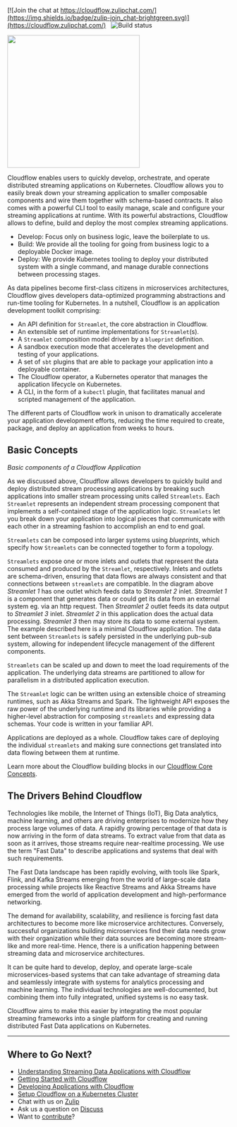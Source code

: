 [![Join the chat at https://cloudflow.zulipchat.com/](https://img.shields.io/badge/zulip-join_chat-brightgreen.svg)](https://cloudflow.zulipchat.com/)
&nbsp;
![Build status](https://github.com/lightbend/cloudflow/workflows/Build%20and%20Test/badge.svg?branch=main)


<p>
<img src="logo.svg" width="300">
</p>
Cloudflow enables users to quickly develop, orchestrate, and operate distributed streaming applications on Kubernetes.
Cloudflow allows you to easily break down your streaming application to smaller composable components and wire them together with schema-based contracts.
It also comes with a powerful CLI tool to easily manage, scale and configure your streaming applications at runtime.
With its powerful abstractions, Cloudflow allows to define, build and deploy the most complex streaming applications.

- Develop: Focus only on business logic, leave the boilerplate to us.
- Build: We provide all the tooling for going from business logic to a deployable Docker image.
- Deploy: We provide Kubernetes tooling to deploy your distributed system with a single command, and manage durable connections between processing stages.

As data pipelines become first-class citizens in microservices architectures, Cloudflow gives developers data-optimized programming abstractions and run-time tooling for Kubernetes.
In a nutshell, Cloudflow is an application development toolkit comprising:

- An API definition for `Streamlet`, the core abstraction in Cloudflow.
- An extensible set of runtime implementations for `Streamlet`(s).
- A `Streamlet` composition model driven by a `blueprint` definition.
- A sandbox execution mode that accelerates the development and testing of your applications.
- A set of `sbt` plugins that are able to package your application into a deployable container.
- The Cloudflow operator, a Kubernetes operator that manages the application lifecycle on Kubernetes.
- A CLI, in the form of a `kubectl` plugin, that facilitates manual and scripted management of the application.

The different parts of Cloudflow work in unison to dramatically accelerate your application development efforts, reducing the time required to create, package, and deploy an application from weeks to hours.


## Basic Concepts

<p>
<i>Basic components of a Cloudflow Application</i>
</p>

As we discussed above, Cloudflow allows developers to quickly build and deploy distributed stream processing applications by breaking such applications into smaller stream processing units called `Streamlets`.
Each `Streamlet` represents an independent stream processing component that implements a self-contained stage of the application logic.
`Streamlets` let you break down your application into logical pieces that communicate with each other in a streaming fashion to accomplish an end to end goal.

`Streamlets` can be composed into larger systems using _blueprints_, which specify how `Streamlets` can be connected together to form a topology.

`Streamlets` expose one or more inlets and outlets that represent the data consumed and produced by the `Streamlet`, respectively.
Inlets and outlets are schema-driven, ensuring that data flows are always consistent and that connections between `streamlets` are compatible.
In the diagram above *Streamlet 1* has one outlet which feeds data to *Streamlet 2* inlet. *Streamlet 1* is a component that generates data or could get its data from an external system eg. via an http request.
Then *Streamlet 2* outlet feeds its data output to *Streamlet 3* inlet. *Streamlet 2* in this application does the actual data processing.
*Streamlet 3* then may store its data to some external system.
The example described here is a minimal Cloudflow application.
The data sent between `Streamlets` is safely persisted in the underlying pub-sub system, allowing for independent lifecycle management of the different components.

`Streamlets` can be scaled up and down to meet the load requirements of the application.
The underlying data streams are partitioned to allow for parallelism in a distributed application execution.

The `Streamlet` logic can be written using an extensible choice of streaming runtimes, such as Akka Streams and Spark.
The lightweight API exposes the raw power of the underlying runtime and its libraries while providing a higher-level abstraction for composing `streamlets` and expressing data schemas.
Your code is written in your familiar API.

Applications are deployed as a whole. Cloudflow takes care of deploying the individual `streamlets` and making sure connections get translated into data flowing between them at runtime.

Learn more about the Cloudflow building blocks in our [Cloudflow Core Concepts](https://cloudflow.io/docs/current/concepts.html).

## The Drivers Behind Cloudflow

Technologies like mobile, the Internet of Things (IoT), Big Data analytics, machine learning, and others are driving enterprises to modernize how they process large volumes of data.
A rapidly growing percentage of that data is now arriving in the form of data streams.
To extract value from that data as soon as it arrives, those streams require near-realtime processing.
We use the term "Fast Data" to describe applications and systems that deal with such requirements.

The Fast Data landscape has been rapidly evolving, with tools like Spark, Flink, and Kafka Streams emerging from the world of large-scale data processing while projects like Reactive Streams and Akka Streams have emerged from the world of application development and high-performance networking.

The demand for availability, scalability, and resilience is forcing fast data architectures to become more like microservice architectures.
Conversely, successful organizations building microservices find their data needs grow with their organization while their data sources are becoming more stream-like and more real-time.
Hence, there is a unification happening between streaming data and microservice architectures.

It can be quite hard to develop, deploy, and operate large-scale microservices-based systems that can take advantage of streaming data and seamlessly integrate with systems for analytics processing and machine learning. The individual technologies are well-documented, but combining them into fully integrated, unified systems is no easy task.

Cloudflow aims to make this easier by integrating the most popular streaming frameworks into a single platform for creating and running distributed Fast Data applications on Kubernetes.

---
## Where to Go Next?
* [Understanding Streaming Data Applications with Cloudflow](https://cloudflow.io/docs/current/streaming-apps-with-cloudflow.html)
* [Getting Started with Cloudflow](https://cloudflow.io/docs/current/get-started/index.html)
* [Developing Applications with Cloudflow](https://cloudflow.io/docs/current/develop/cloudflow-streamlets.html)
* [Setup Cloudflow on a Kubernetes Cluster](https://cloudflow.io/docs/current/administration/index.html)
* Chat with us on [Zulip](https://cloudflow.zulipchat.com/)
* Ask us a question on [Discuss](https://discuss.lightbend.com/c/cloudflow)
* Want to [contribute](./CONTRIBUTING.md)?

